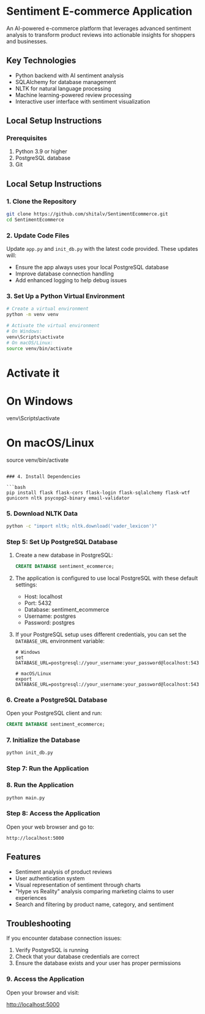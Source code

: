 
# Sentiment E-commerce Application

An AI-powered e-commerce platform that leverages advanced sentiment analysis to transform product reviews into actionable insights for shoppers and businesses.

## Key Technologies

- Python backend with AI sentiment analysis
- SQLAlchemy for database management
- NLTK for natural language processing
- Machine learning-powered review processing
- Interactive user interface with sentiment visualization

## Local Setup Instructions

### Prerequisites

1. Python 3.9 or higher
2. PostgreSQL database
3. Git



##  Local Setup Instructions

### 1. Clone the Repository

```bash
git clone https://github.com/shitalv/SentimentEcommerce.git
cd SentimentEcommerce
```


### 2. Update Code Files

Update `app.py` and `init_db.py` with the latest code provided. These updates will:
- Ensure the app always uses your local PostgreSQL database
- Improve database connection handling
- Add enhanced logging to help debug issues

### 3. Set Up a Python Virtual Environment

```bash
# Create a virtual environment
python -m venv venv

# Activate the virtual environment
# On Windows:
venv\Scripts\activate
# On macOS/Linux:
source venv/bin/activate
```

# Activate it
# On Windows
venv\Scripts\activate

# On macOS/Linux
source venv/bin/activate
```

### 4. Install Dependencies

```bash
pip install flask flask-cors flask-login flask-sqlalchemy flask-wtf gunicorn nltk psycopg2-binary email-validator
```


### 5. Download NLTK Data


```bash
python -c "import nltk; nltk.download('vader_lexicon')"
```

### Step 5: Set Up PostgreSQL Database

1. Create a new database in PostgreSQL:
   ```sql
   CREATE DATABASE sentiment_ecommerce;
   ```

2. The application is configured to use local PostgreSQL with these default settings:
   - Host: localhost
   - Port: 5432
   - Database: sentiment_ecommerce
   - Username: postgres
   - Password: postgres

3. If your PostgreSQL setup uses different credentials, you can set the `DATABASE_URL` environment variable:
   ```
   # Windows
   set DATABASE_URL=postgresql://your_username:your_password@localhost:5432/sentiment_ecommerce
   
   # macOS/Linux
   export DATABASE_URL=postgresql://your_username:your_password@localhost:5432/sentiment_ecommerce
   ```

### 6. Create a PostgreSQL Database

Open your PostgreSQL client and run:

```sql
CREATE DATABASE sentiment_ecommerce;
```

### 7. Initialize the Database

```bash
python init_db.py
```


### Step 7: Run the Application

### 8. Run the Application


```bash
python main.py
```


### Step 8: Access the Application

Open your web browser and go to:
```
http://localhost:5000
```

## Features

- Sentiment analysis of product reviews
- User authentication system
- Visual representation of sentiment through charts
- "Hype vs Reality" analysis comparing marketing claims to user experiences
- Search and filtering by product name, category, and sentiment

## Troubleshooting

If you encounter database connection issues:
1. Verify PostgreSQL is running
2. Check that your database credentials are correct
3. Ensure the database exists and your user has proper permissions

### 9. Access the Application

Open your browser and visit:

[http://localhost:5000](http://localhost:5000)
